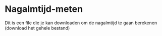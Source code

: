 # Nagalmtijd-meten
Dit is een file die je kan downloaden om de nagalmtijd te gaan berekenen (download het gehele bestand)
